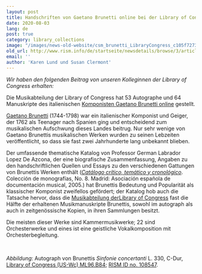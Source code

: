 ```yaml
---
layout: post
title: Handschriften von Gaetano Brunetti online bei der Library of Congress
date: 2020-08-03
lang: de
post: true
category: library_collections
image: "/images/news-old-website/csm_brunetti_LibraryCongress_c105f7273d.jpg"
old_url: http://www.rism.info/de/startseite/newsdetails/browse/3/article/64/gaetano-brunetti-manuscripts-online-at-the-library-of-congress.html
email: ''
author: 'Karen Lund und Susan Clermont'
---
```


_Wir haben den folgenden Beitrag von unseren Kolleginnen der Library of Congress erhalten:_

Die Musikabteilung der Library of Congress hat 53 Autographe und 64 Manuskripte des italienischen [Komponisten Gaetano Brunetti online](https://www.loc.gov/collections/gaetano-brunetti-manuscript-scores/about-this-collection/ "Opens external link in new window") gestellt.[  
](https://opac.rism.info/search?View=rism&author=brunetti+gaetano "Opens external link in new window")

[Gaetano Brunetti](https://opac.rism.info/search?View=rism&author=brunetti+gaetano "Opens external link in new window") (1744-1798) war ein italienischer Komponist und Geiger, der 1762 als Teenager nach Spanien ging und entscheidend zum musikalischen Aufschwung dieses Landes beitrug. Nur sehr wenige von Gaetano Brunettis musikalischen Werken wurden zu seinen Lebzeiten veröffentlicht, so dass sie fast zwei Jahrhunderte lang unbekannt blieben.

Der umfassende thematische Katalog von Professor German Labrador Lopez De Azcona, der eine biografische Zusammenfassung, Angaben zu den handschriftlichen Quellen und Essays zu den verschiedenen Gattungen von Brunettis Werken enthält ([_Catálogo crítico, temático y cronológico_](https://opac.rism.info/search?id=lit30027168&View=rism "Opens external link in new window"). Colección de monografías, No. 8. Madrid: Asociación española de documentación musical, 2005.) hat Brunettis Bedeutung und Popularität als klassischer Komponist zweifellos gefördert; der Katalog hob auch die Tatsache hervor, dass die [Musikabteilung der](https://opac.rism.info/search?View=rism&author=brunetti&siglum=US-Wc "Opens external link in new window")[Library of Congress](https://opac.rism.info/search?View=rism&author=brunetti&siglum=US-Wc "Opens external link in new window") fast die Hälfte der erhaltenen Musikmanuskripte Brunettis, sowohl im autograph als auch in zeitgenössische Kopien, in ihren Sammlungen besitzt.

Die meisten dieser Werke sind Kammermusikwerke; 22 sind Orchesterwerke und eines ist eine geistliche Vokalkomposition mit Orchesterbegleitung.

&nbsp;

_Abbildung_: Autograph von Brunettis _Sinfonie concertanti_ L. 330, C-Dur, [Library of Congress (US-Wc) ML96.B84](http://hdl.loc.gov/loc.music/musbrunetti.100000 "Opens external link in new window"); [RISM ID no. 108547](https://opac.rism.info/search?id=108547&View=rism "Opens external link in new window").

&nbsp;


